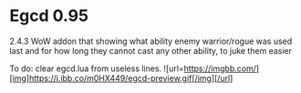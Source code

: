 # Egcd 0.95
2.4.3 WoW addon that showing what ability enemy warrior/rogue was used last and for how long they cannot cast any other ability, to juke them easier



To do: clear egcd.lua from useless lines.
![url=https://imgbb.com/][img]https://i.ibb.co/m0HX449/egcd-preview.gif[/img][/url]

